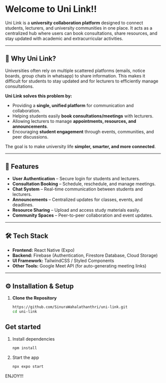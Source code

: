 # Welcome to Uni Link!!

Uni Link is a **university collaboration platform** designed to connect students, lecturers, and university communities in one place. It acts as a centralized hub where users can book consultations, share resources, and stay updated with academic and extracurricular activities.  

---

## 🎯 Why Uni Link?  

Universities often rely on multiple scattered platforms (emails, notice boards, group chats in whatsapp) to share information. This makes it difficult for students to stay updated and for lecturers to efficiently manage consultations.  

**Uni Link solves this problem by:**  
-  Providing a **single, unified platform** for communication and collaboration.  
-  Helping students easily **book consultations/meetings** with lecturers.  
-  Allowing lecturers to manage **appointments, resources, and announcements**.  
-  Encouraging **student engagement** through events, communities, and peer discussions.  

The goal is to make university life **simpler, smarter, and more connected**.  

---

## 🚀 Features  

-  **User Authentication** – Secure login for students and lecturers.  
-  **Consultation Booking** – Schedule, reschedule, and manage meetings.  
-  **Chat System** – Real-time communication between students and lecturers.  
-  **Announcements** – Centralized updates for classes, events, and deadlines.  
-  **Resource Sharing** – Upload and access study materials easily.  
-  **Community Spaces** – Peer-to-peer collaboration and event updates.  

---

## 🛠️ Tech Stack  

- **Frontend:** React Native (Expo)  
- **Backend:** Firebase (Authentication, Firestore Database, Cloud Storage)  
- **UI Framework:** TailwindCSS / Styled Components
- **Other Tools:** Google Meet API (for auto-generating meeting links)  

---

## ⚙️ Installation & Setup  

1. **Clone the Repository**  
   ```bash
   https://github.com/SinuraWahalathanthri/uni-link.git
   cd uni-link

## Get started

1. Install dependencies

   ```bash
   npm install
   ```

2. Start the app

   ```bash
   npx expo start
   ```

ENJOY!!!
